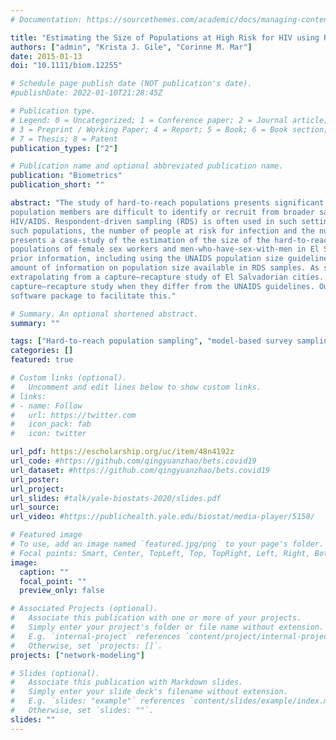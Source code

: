 ```yaml
---
# Documentation: https://sourcethemes.com/academic/docs/managing-content/

title: "Estimating the Size of Populations at High Risk for HIV using Respondent-Driven Sampling Data"
authors: ["admin", "Krista J. Gile", "Corinne M. Mar"]
date: 2015-01-13
doi: "10.1111/biom.12255"

# Schedule page publish date (NOT publication's date).
#publishDate: 2022-01-10T21:28:45Z

# Publication type.
# Legend: 0 = Uncategorized; 1 = Conference paper; 2 = Journal article;
# 3 = Preprint / Working Paper; 4 = Report; 5 = Book; 6 = Book section;
# 7 = Thesis; 8 = Patent
publication_types: ["2"]

# Publication name and optional abbreviated publication name.
publication: "Biometrics"
publication_short: ""

abstract: "The study of hard-to-reach populations presents significant challenges. Typically, a sampling frame is not available, and
population members are difficult to identify or recruit from broader sampling frames. This is especially true of populations at high risk for
HIV/AIDS. Respondent-driven sampling (RDS) is often used in such settings with the primary goal of estimating the prevalence of infection. In
such populations, the number of people at risk for infection and the number of people infected are of fundamental importance. This article
presents a case-study of the estimation of the size of the hard-to-reach population based on data collected through RDS. We study two
populations of female sex workers and men-who-have-sex-with-men in El Salvador. The approach is Bayesian and we consider different forms of
prior information, including using the UNAIDS population size guidelines for this region. We show that the method is able to quantify the
amount of information on population size available in RDS samples. As separate validation, we compare our results to those estimated by
extrapolating from a capture–recapture study of El Salvadorian cities. The results of our case-study are largely comparable to those of the
capture–recapture study when they differ from the UNAIDS guidelines. Our method is widely applicable to data from RDS studies and we provide a
software package to facilitate this."

# Summary. An optional shortened abstract.
summary: ""

tags: ["Hard-to-reach population sampling", "model-based survey sampling", "network sampling", "social networks", "successive sampling"]
categories: []
featured: true

# Custom links (optional).
#   Uncomment and edit lines below to show custom links.
# links:
# - name: Follow
#   url: https://twitter.com
#   icon_pack: fab
#   icon: twitter

url_pdf: https://escholarship.org/uc/item/48n4192z
url_code: #https://github.com/qingyuanzhao/bets.covid19
url_dataset: #https://github.com/qingyuanzhao/bets.covid19
url_poster:
url_project:
url_slides: #talk/yale-biostats-2020/slides.pdf
url_source:
url_video: #https://publichealth.yale.edu/biostat/media-player/5158/

# Featured image
# To use, add an image named `featured.jpg/png` to your page's folder.
# Focal points: Smart, Center, TopLeft, Top, TopRight, Left, Right, BottomLeft, Bottom, BottomRight.
image:
  caption: ""
  focal_point: ""
  preview_only: false

# Associated Projects (optional).
#   Associate this publication with one or more of your projects.
#   Simply enter your project's folder or file name without extension.
#   E.g. `internal-project` references `content/project/internal-project/index.md`.
#   Otherwise, set `projects: []`.
projects: ["network-modeling"]

# Slides (optional).
#   Associate this publication with Markdown slides.
#   Simply enter your slide deck's filename without extension.
#   E.g. `slides: "example"` references `content/slides/example/index.md`.
#   Otherwise, set `slides: ""`.
slides: ""
---
```

